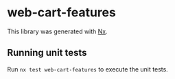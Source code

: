 # web-cart-features

This library was generated with [Nx](https://nx.dev).

## Running unit tests

Run `nx test web-cart-features` to execute the unit tests.
